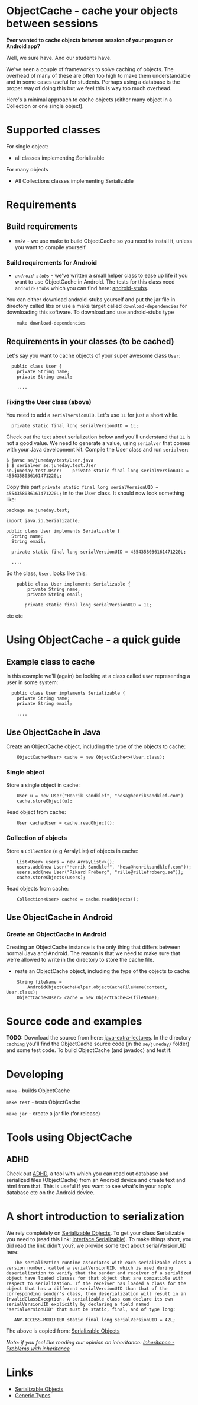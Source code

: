 # ObjectCache - cache your objects between sessions

**Ever wanted to cache objects between session of your program or Android app?**

Well, we sure have. And our students have.

We've seen a couple of frameworks to solve caching of objects. The
overhead of many of these are often too high to make them
understandable and in some cases useful for students. Perhaps using a
database is the proper way of doing this but we feel this is way too
much overhead.

Here's a minimal approach to cache objects (either many object in a
Collection or one single object).

# Supported classes

For single object:

* all classes implementing Serializable

For many objects

* All Collections classes implementing Serializable

# Requirements

## Build requirements

* *```make```* - we use make to build ObjectCache so you need to install it, unless you want to compile yourself.

### Build requirements for Android

* *```android-stubs```* - we've written a small helper class to ease
up life if you want to use ObjectCache in Android. The tests for this
class need ```android-stubs``` which you can find here:
[android-stubs](https://github.com/progund/android-stubs).

You can either download android-stubs yourself and put the jar file in
directory called libs or use a make target called
```download-dependencies``` for downloading this software. To download
and use android-stubs type

~~~
    make download-dependencies
~~~

## Requirements in your classes (to be cached)

Let's say you want to cache objects of your super awesome class ```User```:

~~~
  public class User {
    private String name;
    private String email;

    ....
~~~



### Fixing the User class (above)

You need to add a ```serialVersionUID```. Let's use ```1L``` for just a short while. 

~~~
  private static final long serialVersionUID = 1L;
~~~

Check out the text about serialization below and you'll understand
that ```1L``` is not a good value. We need to generate a value, using
```serialver``` that comes with your Java development kit. Compile the
User class and run ```serialver```:

~~~
$ javac se/juneday/test/User.java
$ $ serialver se.juneday.test.User
se.juneday.test.User:    private static final long serialVersionUID = 4554358036161471220L;
~~~

Copy this part ```private static final long serialVersionUID =
4554358036161471220L;``` in to the User class. It should now look
something like:

~~~
package se.juneday.test;

import java.io.Serializable;

public class User implements Serializable {
  String name;
  String email;

  private static final long serialVersionUID = 4554358036161471220L;

  ....
~~~



So the class, ```User```, looks like this:

~~~
    public class User implements Serializable {
        private String name;
        private String email;

       private static final long serialVersionUID = 1L;
~~~

etc etc

# Using ObjectCache - a quick guide

## Example class to cache

In this example we'll (again) be looking at a class called ```User``` representing a user in some system:

~~~
  public class User implements Serializable {
    private String name;
    private String email;

    ....
~~~

## Use ObjectCache in Java

Create an ObjectCache object, including the type of the objects to cache:

~~~
    ObjectCache<User> cache = new ObjectCache<>(User.class);
~~~

### Single object

Store a single object in cache:

~~~
    User u = new User("Henrik Sandklef", "hesa@henriksandklef.com")
    cache.storeObject(u);
~~~

Read object from cache:

~~~
    User cachedUser = cache.readObject();
~~~

### Collection of objects

Store a ```Collection``` (e g ArralyList) of objects in cache:

~~~
    List<User> users = new ArrayList<>();
    users.add(new User("Henrik Sandklef", "hesa@henriksandklef.com"));
    users.add(new User("Rikard Fröberg", "rille@rillefroberg.se"));
    cache.storeObjects(users);
~~~

Read objects from cache:

~~~
    Collection<User> cached = cache.readObjects();
~~~

## Use ObjectCache in Android

### Create an ObjectCache in Android

Creating an ObjectCache instance is the only thing that differs
between normal Java and Android. The reason is that we need to make
sure that we're allowed to write in the directory to store the cache
file.

* reate an ObjectCache object, including the type of the objects to cache:

~~~
    String fileName =
        AndroidObjectCacheHelper.objectCacheFileName(context, User.class);
    ObjectCache<User> cache = new ObjectCache<>(fileName);
~~~

# Source code and examples

**TODO:** Download the source from here: [java-extra-lectures](https://github.com/progund/java-extra-lectures). In the directory ```caching``` you'll find the ObjectCache source code (in the ```se/juneday/``` folder) and some test code. To build ObjectCache (and javadoc) and test it:

# Developing #

```make``` - builds ObjectCache

```make test``` - tests ObjectCache

```make jar``` - create a jar file (for release)

# Tools using ObjectCache # 

## ADHD

Check out [ADHD](https://github.com/progund/adhd), a tool with which
you can read out database and serialized files (ObjectCache) from an
Android device and create text and html from that. This is useful if
you want to see what's in your app's database etc on the Android
device.

# A short introduction to serialization

We rely completely on [Serializable Objects](https://docs.oracle.com/javase/tutorial/jndi/objects/serial.html). To get your class Serializable you need to (read this link: [Interface Serializable](https://docs.oracle.com/javase/7/docs/api/java/io/Serializable.html)). To make things short, you did read the link didn't you?, we provide some text about serialVersionUID here: 

~~~
   The serialization runtime associates with each serializable class a version number, called a serialVersionUID, which is used during deserialization to verify that the sender and receiver of a serialized object have loaded classes for that object that are compatible with respect to serialization. If the receiver has loaded a class for the object that has a different serialVersionUID than that of the corresponding sender's class, then deserialization will result in an InvalidClassException. A serializable class can declare its own serialVersionUID explicitly by declaring a field named "serialVersionUID" that must be static, final, and of type long:

   ANY-ACCESS-MODIFIER static final long serialVersionUID = 42L;
~~~

The above is copied from: [Serializable Objects](https://docs.oracle.com/javase/tutorial/jndi/objects/serial.html)

*Note: if you feel like reading our opinion on inheritance: [Inheritance - Problems with inheritance](http://wiki.juneday.se/mediawiki/index.php/Chapter:Inheritance_-_Problems_with_inheritance)*


# Links

* [Serializable Objects](https://docs.oracle.com/javase/tutorial/jndi/objects/serial.html)
* [Generic Types](https://docs.oracle.com/javase/tutorial/java/generics/types.html)
